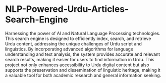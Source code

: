 # NLP-Powered-Urdu-Articles-Search-Engine

Harnessing the power of AI and Natural Language Processing technologies. This search engine is designed to efficiently index, search, and retrieve Urdu content, addressing the unique challenges of Urdu script and linguistics. By incorporating advanced algorithms for language understanding and text analysis, the system provides accurate and relevant search results, making it easier for users to find information in Urdu. This project not only enhances accessibility to Urdu digital content but also supports the preservation and dissemination of linguistic heritage, making it a valuable tool for both academic research and general information seeking.
